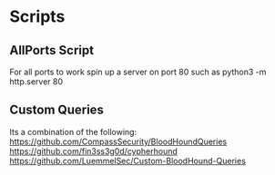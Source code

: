 # Scripts
## AllPorts Script
For all ports to work spin up a server on port 80 such as python3 -m http.server 80

## Custom Queries
Its a combination of the following:
https://github.com/CompassSecurity/BloodHoundQueries
https://github.com/fin3ss3g0d/cypherhound
https://github.com/LuemmelSec/Custom-BloodHound-Queries
